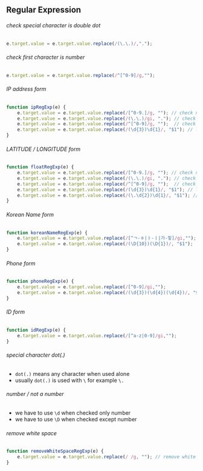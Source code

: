 ## Regular Expression
###### check special character is double dot
```js
e.target.value = e.target.value.replace(/(\.\.)/,".");
```
###### check first character is number
```js
e.target.value = e.target.value.replace(/^[^0-9]/g,"");
```
###### IP address form
```js
function ipRegExp(e) {
	e.target.value = e.target.value.replace(/[^0-9.]/g, ""); // check number and dot
	e.target.value = e.target.value.replace(/(\.\.)/gi, "."); // check double dot
	e.target.value = e.target.value.replace(/^[^0-9]/g, "");  // check first value is number
	e.target.value = e.target.value.replace(/(\d{3})\d{1}/, "$1"); // limit character length 3 before dot
}
```
###### LATITUDE / LONGITUDE form
```js
function floatRegExp(e) {
	e.target.value = e.target.value.replace(/[^0-9.]/g, ""); // check number and dot
	e.target.value = e.target.value.replace(/(\.\.)/gi, "."); // check double dot
	e.target.value = e.target.value.replace(/^[^0-9]/g, "");  // check first value is number
	e.target.value = e.target.value.replace(/(\d{3})\d{1}/, "$1"); // limit character length 3 before dot
	e.target.value = e.target.value.replace(/(\.\d{2})\d{1}/, "$1"); // limit character length 2 after dot
}
```
###### Korean Name form
```js
function koreanNameRegExp(e) {
	e.target.value = e.target.value.replace(/[^ㄱ-ㅎ|ㅏ-ㅣ|가-힣]/gi,"");
	e.target.value = e.target.value.replace(/(\D{10})(\D{1})/, "$1");
}
```
###### Phone form
```js
function phoneRegExp(e) {
	e.target.value = e.target.value.replace(/[^0-9]/gi,"");
	e.target.value = e.target.value.replace(/(\d{3})(\d{4})(\d{4})/, "$1-$2-$3");
}
```
###### ID form
```js
function idRegExp(e) {
	e.target.value = e.target.value.replace(/[^a-z|0-9]/gi,"");
}
```
###### special character dot(.)
- `dot(.)` means any character when used alone
- usually `dot(.)` is used with `\` for example `\.`
  
###### number / not a number
- we have to use `\d` when checked only number
- we have to use `\D` when checked except number
  
###### remove white space
```js
function removeWhiteSpaceRegExp(e) {
	e.target.value = e.target.value.replace(/ /g, ""); // remove white space
}
```
